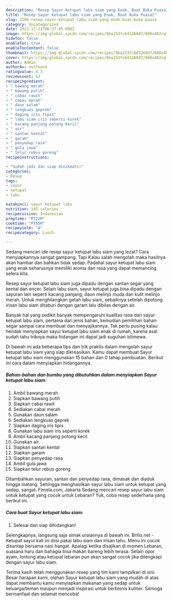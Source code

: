 ```yaml
---
description: "Resep Sayur ketupat labu siam yang Enak, Buat Buka Puasa}"
title: "Resep Sayur ketupat labu siam yang Enak, Buat Buka Puasa}"
slug: 1506-resep-sayur-ketupat-labu-siam-yang-enak-buat-buka-puasa
category: Uncategorized
date: 2022-11-21T06:37:45.098Z
image: https://img-global.cpcdn.com/recipes/9ba153fc6d3268d7/680x482cq70/sayur-ketupat-labu-siam-foto-resep-utama.jpg
hideToc: false
enableToc: true
enableTocContent: false
thumbnail: https://img-global.cpcdn.com/recipes/9ba153fc6d3268d7/680x482cq70/sayur-ketupat-labu-siam-foto-resep-utama.jpg
cover: https://img-global.cpcdn.com/recipes/9ba153fc6d3268d7/680x482cq70/sayur-ketupat-labu-siam-foto-resep-utama.jpg
author: Admin
authorAv: notfound
ratingvalue: 4.3
reviewcount: 13
recipeingredient:
- " bawang merah"
- " bawang putih"
- " cabai rawit"
- " cabai merah"
- " daun salam"
- " lengkuas geprek"
- " daging iris tipis"
- " labu siam iris seperti korek"
- " kacang panjang potong kecil"
- " air"
- " santan kental"
- " garam"
- " penyedap rasa"
- " gula jawa"
- " telur rebus goreng"
recipeinstructions:

- "Sudah jadi dan siap dinikmati!"
categories:
- Resep
tags:
- sayur
- ketupat
- labu

katakunci: sayur ketupat labu 
nutrition: 145 calories
recipecuisine: Indonesian
preptime: "PT22M"
cooktime: "PT55M"
recipeyield: "4"
recipecategory: Lunch

---
```



Sedang mencari ide resep sayur ketupat labu siam yang lezat? Cara menyiapkannya sangat gampang. Tapi Kalau salah mengolah maka hasilnya akan hambar dan bahkan tidak sedap. Padahal sayur ketupat labu siam yang enak seharusnya memiliki aroma dan rasa yang dapat memancing selera kita.


Resep sayur ketupat labu siam juga dipadu dengan santan segar yang kental dan encer. Selain labu siam, sayur ketupat juga bisa dipadu dengan sayuran lain seperti kacang panjang, daun melinjo muda dan kulit melinjo merah. Untuk menghilangkan getah labu siam, sebaiknya setelah dipotong irisan labu siam ditaburi dengan garam lalu dibilas dengan air.

Banyak hal yang sedikit banyak mempengaruhi kualitas rasa dari sayur ketupat labu siam, pertama dari jenis bahan, kemudian pemilihan bahan segar sampai cara membuat dan menyajikannya. Tak perlu pusing kalau hendak menyiapkan sayur ketupat labu siam enak di rumah, karena asal sudah tahu triknya maka hidangan ini dapat jadi suguhan istimewa.


Di bawah ini ada beberapa tips dan trik praktis dalam mengolah sayur ketupat labu siam yang siap dikreasikan. Kamu dapat membuat Sayur ketupat labu siam menggunakan 15 bahan dan 0 tahap pembuatan. Berikut ini cara dalam menyiapkan hidangannya.

<!--inarticleads1-->

##### Bahan-bahan dan bumbu yang dibutuhkan dalam menyiapkan Sayur ketupat labu siam:

1. Ambil  bawang merah
1. Siapkan  bawang putih
1. Siapkan  cabai rawit
1. Sediakan  cabai merah
1. Gunakan  daun salam
1. Sediakan  lengkuas geprek
1. Siapkan  daging iris tipis
1. Gunakan  labu siam iris seperti korek
1. Ambil  kacang panjang potong kecil
1. Gunakan  air
1. Siapkan  santan kental
1. Siapkan  garam
1. Siapkan  penyedap rasa
1. Ambil  gula jawa
1. Siapkan  telur rebus goreng


Ditambahkan sayuran, santan dan penyedap rasa, dimasak dan diaduk hingga matang. Sehingga menghasilkan sayur labu siam untuk ketupat yang sedap, sangat. Fimela.com, Jakarta Sedang mencari resep sayur labu siam untuk ketupat yang cocok untuk Lebaran? Yuk, coba resep sederhana yang berikut ini. 

<!--inarticleads2-->

##### Cara buat Sayur ketupat labu siam:


1. Selesai dan siap dihidangkan!

Selengkapnya, langsung saja simak uraiannya di bawah ini. Brilio.net - Ketupat sayur kali ini diisi pakai labu siam dan irisan tahu. Menu ini cocok disantap bersama nasi hangat. Apalagi ketika disajikan di momen Lebaran, suasana haru dan bahagia bisa makan bareng lebih terasa. Selain opor ayam, lontong atau ketupat lebaran pun akan sangat cocok jika dilengkapi dengan sayur labu siam. 

Terima kasih telah menggunakan resep yang tim kami tampilkan di sini. Besar harapan kami, olahan Sayur ketupat labu siam yang mudah di atas dapat membantu kamu menyiapkan makanan yang sedap untuk keluarga/teman maupun menjadi inspirasi untuk berbisnis kuliner. Semoga bermanfaat dan selamat mencoba!
